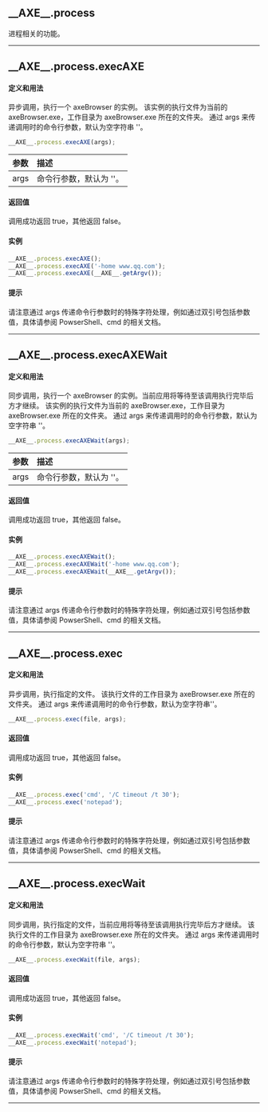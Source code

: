 ## <span id = "axe_process">\_\_AXE\_\_.process</span>
进程相关的功能。

---

## <span id = "axe_process_execAXE">\_\_AXE\_\_.process.execAXE</span>
#### 定义和用法
异步调用，执行一个 axeBrowser 的实例。
该实例的执行文件为当前的 axeBrowser.exe，工作目录为 axeBrowser.exe 所在的文件夹。
通过 args 来传递调用时的命令行参数，默认为空字符串 ''。

```javascript
__AXE__.process.execAXE(args);
```

| 参数      | 描述 |
| :---      | :--- |
| args  | 命令行参数，默认为 ''。  |

#### 返回值
调用成功返回 true，其他返回 false。

#### 实例
```javascript
__AXE__.process.execAXE();
__AXE__.process.execAXE('-home www.qq.com');
__AXE__.process.execAXE(__AXE__.getArgv());
```
#### 提示
请注意通过 args 传递命令行参数时的特殊字符处理，例如通过双引号包括参数值，具体请参阅 PowserShell、cmd 的相关文档。


---

## <span id = "axe_process_execAXEWait">\_\_AXE\_\_.process.execAXEWait</span>
#### 定义和用法
同步调用，执行一个 axeBrowser 的实例。当前应用将等待至该调用执行完毕后方才继续。
该实例的执行文件为当前的 axeBrowser.exe，工作目录为 axeBrowser.exe 所在的文件夹。
通过 args 来传递调用时的命令行参数，默认为空字符串 ''。

```javascript
__AXE__.process.execAXEWait(args);
```

| 参数      | 描述 |
| :---      | :--- |
| args  | 命令行参数，默认为 ''。  |

#### 返回值
调用成功返回 true，其他返回 false。

#### 实例
```javascript
__AXE__.process.execAXEWait();
__AXE__.process.execAXEWait('-home www.qq.com');
__AXE__.process.execAXEWait(__AXE__.getArgv());
```
#### 提示
请注意通过 args 传递命令行参数时的特殊字符处理，例如通过双引号包括参数值，具体请参阅 PowserShell、cmd 的相关文档。


---


## <span id = "axe_process_exec">\_\_AXE\_\_.process.exec</span>
#### 定义和用法
异步调用，执行指定的文件。
该执行文件的工作目录为 axeBrowser.exe 所在的文件夹。
通过 args 来传递调用时的命令行参数，默认为空字符串''。

```javascript
__AXE__.process.exec(file, args);
```
#### 返回值
调用成功返回 true，其他返回 false。

#### 实例
```javascript
__AXE__.process.exec('cmd', '/C timeout /t 30');
__AXE__.process.exec('notepad');
```

#### 提示
请注意通过 args 传递命令行参数时的特殊字符处理，例如通过双引号包括参数值，具体请参阅 PowserShell、cmd 的相关文档。


---

## <span id = "axe_process_execWait">\_\_AXE\_\_.process.execWait</span>
#### 定义和用法
同步调用，执行指定的文件，当前应用将等待至该调用执行完毕后方才继续。
该执行文件的工作目录为 axeBrowser.exe 所在的文件夹。
通过 args 来传递调用时的命令行参数，默认为空字符串 ''。

```javascript
__AXE__.process.execWait(file, args);
```
#### 返回值
调用成功返回 true，其他返回 false。

#### 实例
```javascript
__AXE__.process.execWait('cmd', '/C timeout /t 30');
__AXE__.process.execWait('notepad');
```
#### 提示
请注意通过 args 传递命令行参数时的特殊字符处理，例如通过双引号包括参数值，具体请参阅 PowserShell、cmd 的相关文档。


---